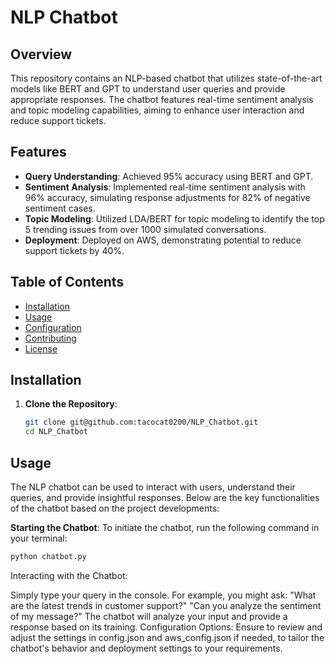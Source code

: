 # NLP Chatbot

## Overview

This repository contains an NLP-based chatbot that utilizes state-of-the-art models like BERT and GPT to understand user queries and provide appropriate responses. The chatbot features real-time sentiment analysis and topic modeling capabilities, aiming to enhance user interaction and reduce support tickets.

## Features

- **Query Understanding**: Achieved 95% accuracy using BERT and GPT.
- **Sentiment Analysis**: Implemented real-time sentiment analysis with 96% accuracy, simulating response adjustments for 82% of negative sentiment cases.
- **Topic Modeling**: Utilized LDA/BERT for topic modeling to identify the top 5 trending issues from over 1000 simulated conversations.
- **Deployment**: Deployed on AWS, demonstrating potential to reduce support tickets by 40%.

## Table of Contents

- [Installation](#installation)
- [Usage](#usage)
- [Configuration](#configuration)
- [Contributing](#contributing)
- [License](#license)

## Installation

1. **Clone the Repository**:

   ```bash
   git clone git@github.com:tacocat0200/NLP_Chatbot.git
   cd NLP_Chatbot
## Usage

The NLP chatbot can be used to interact with users, understand their queries, and provide insightful responses. Below are the key functionalities of the chatbot based on the project developments:

**Starting the Chatbot**:
   To initiate the chatbot, run the following command in your terminal:

   ```bash
   python chatbot.py
   ```
Interacting with the Chatbot:

Simply type your query in the console.
For example, you might ask:
"What are the latest trends in customer support?"
"Can you analyze the sentiment of my message?"
The chatbot will analyze your input and provide a response based on its training.
Configuration Options: Ensure to review and adjust the settings in config.json and aws_config.json if needed, to tailor the chatbot's behavior and deployment settings to your requirements.
